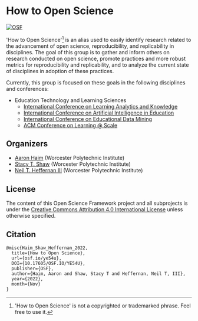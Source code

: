 # How to Open Science

[![OSF][badge]][osf]

'How to Open Science'[^disclaimer] is an alias used to easily identify research related to the advancement of open science, reproducibility, and replicability in disciplines. The goal of this group is to gather and inform others on research conducted on open science, promote practices and more robust metrics for reproducibility and replicability, and to analyze the current state of disciplines in adoption of these practices.

Currently, this group is focused on these goals in the following disciplines and conferences:

* Education Technology and Learning Sciences
    * [International Conference on Learning Analytics and Knowledge][lak]
    * [International Conference on Artificial Intelligence in Education][aied]
    * [International Conference on Educational Data Mining][edm]
    * [ACM Conference on Learning @ Scale][lats]

## Organizers

* [Aaron Haim][ahaim-site] (Worcester Polytechnic Institute)
* [Stacy T. Shaw][sshaw-site] (Worcester Polytechnic Institute)
* [Neil T. Heffernan III][nheffernan-site] (Worcester Polytechnic Institute)

## License

The content of this Open Science Framework project and all subprojects is under the [Creative Commons Attribution 4.0 International License][license] unless otherwise specified.

## Citation

```
@misc{Haim_Shaw_Heffernan_2022,
  title={How to Open Science},
  url={osf.io/ye54u},
  DOI={10.17605/OSF.IO/YE54U},
  publisher={OSF},
  author={Haim, Aaron and Shaw, Stacy T and Heffernan, Neil T, III},
  year={2022},
  month={Nov}
}
```

[^disclaimer]: 'How to Open Science' is not a copyrighted or trademarked phrase. Feel free to use it.

[badge]: https://img.shields.io/badge/OSF-10.17605%2Fosf.io%2Fye54u-blue
[osf]: https://doi.org/10.17605/osf.io/ye54u

[lak]: https://www.solaresearch.org/events/lak/
[aied]: https://iaied.org/
[edm]: https://educationaldatamining.org/
[lats]: https://learningatscale.acm.org/

[ahaim-site]: https://ahaim.ashwork.net/
[sshaw-site]: https://sites.google.com/view/stacytshaw
[nheffernan-site]: https://www.neilheffernan.net/

[license]: ../LICENSE
